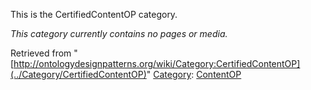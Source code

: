 This is the CertifiedContentOP category.




_This category currently contains no pages or media._



Retrieved from "[http://ontologydesignpatterns.org/wiki/Category:CertifiedContentOP](../Category/CertifiedContentOP)"
 [Category](http://ontologydesignpatterns.org/wiki/Special:Categories "Special:Categories"): [ContentOP](../Category/ContentOP "Category:ContentOP")
